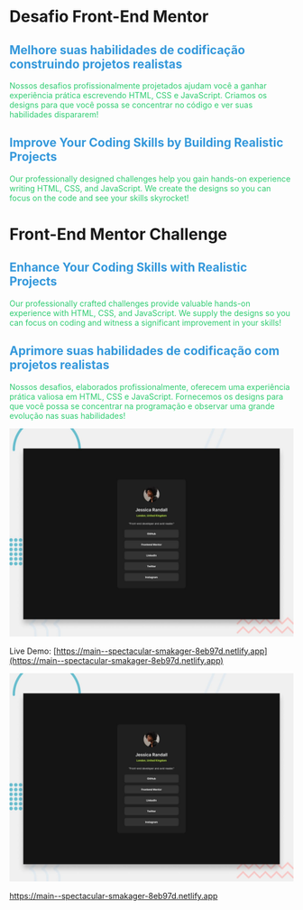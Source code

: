 # Desafio Front-End Mentor

## <span style="color: #3498db;">Melhore suas habilidades de codificação construindo projetos realistas</span>

<span style="color: #2ecc71;">Nossos desafios profissionalmente projetados ajudam você a ganhar experiência prática escrevendo HTML, CSS e JavaScript. Criamos os designs para que você possa se concentrar no código e ver suas habilidades dispararem!</span>

## <span style="color: #3498db;">Improve Your Coding Skills by Building Realistic Projects</span>

<span style="color: #2ecc71;">Our professionally designed challenges help you gain hands-on experience writing HTML, CSS, and JavaScript. We create the designs so you can focus on the code and see your skills skyrocket!</span>


# Front-End Mentor Challenge

## <span style="color: #3498db;">Enhance Your Coding Skills with Realistic Projects</span>

<span style="color: #2ecc71;">Our professionally crafted challenges provide valuable hands-on experience with HTML, CSS, and JavaScript. We supply the designs so you can focus on coding and witness a significant improvement in your skills!</span>

## <span style="color: #3498db;">Aprimore suas habilidades de codificação com projetos realistas</span>

<span style="color: #2ecc71;">Nossos desafios, elaborados profissionalmente, oferecem uma experiência prática valiosa em HTML, CSS e JavaScript. Fornecemos os designs para que você possa se concentrar na programação e observar uma grande evolução nas suas habilidades!</span>

![Design preview for the Social links profile coding challenge](./design/desktop-preview.jpg)

Live Demo: [https://main--spectacular-smakager-8eb97d.netlify.app](https://main--spectacular-smakager-8eb97d.netlify.app)




![Design preview for the Social links profile coding challenge](./design/desktop-preview.jpg)

https://main--spectacular-smakager-8eb97d.netlify.app
